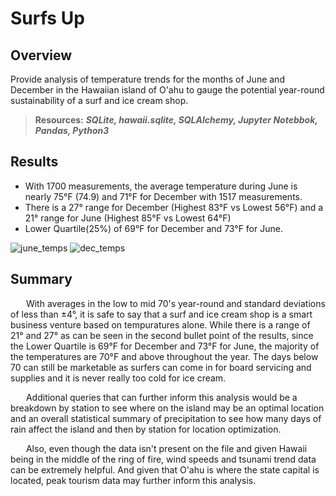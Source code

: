 # Surfs Up 

## Overview

Provide analysis of temperature trends for the months of June and December in the Hawaiian island of O'ahu to gauge the potential year-round sustainability of a surf and ice cream shop.

> **Resources:** ***SQLite, hawaii.sqlite, SQLAlchemy, Jupyter Notebbok, Pandas, Python3***

## Results

* With 1700 measurements, the average temperature during June is nearly 75°F (74.9) and 71°F for December with 1517 measurements.
* There is a 27° range for December (Highest 83°F vs Lowest 56°F) and a 21° range for June (Highest 85°F vs Lowest 64°F)
* Lower Quartile(25%) of 69°F for December and 73°F for June.

![june_temps](https://user-images.githubusercontent.com/108758105/191837258-53c5890e-42e5-4ef8-b541-02e330f291ba.png)  ![dec_temps](https://user-images.githubusercontent.com/108758105/191837267-d855e2be-9915-4684-8b27-65b407d89481.png)


## Summary

&ensp;&ensp;&ensp; With averages in the low to mid 70's year-round and standard deviations of less than ±4°, it is safe to say that a surf and ice cream shop is a smart business venture based on tempuratures alone.  While there is a range of 21° and 27° as can be seen in the second bullet point of the results, since the Lower Quartile is 69°F for December and 73°F for June, the majority of the temperatures are 70°F and above throughout the year.  The days below 70 can still be marketable as surfers can come in for board servicing and supplies and it is never really too cold for ice cream.

&ensp;&ensp;&ensp; Additional queries that can further inform this analysis would be a breakdown by station to see where on the island may be an optimal location and an overall statistical summary of precipitation to see how many days of rain affect the island and then by station for location optimization.

&ensp;&ensp;&ensp; Also, even though the data isn't present on the file and given Hawaii being in the middle of the ring of fire, wind speeds and tsunami trend data can be extremely helpful. And given that O'ahu is where the state capital is located, peak tourism data may further inform this analysis.
